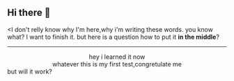 ## Hi there 👋
<I don't relly know why I'm here,why i'm writing these words.
you know what?
I want to finish it.
but
here is a question
how to put it **in the middle**?

-----------------------------------------------------------------------------------------------------

<span style="display:block;text-align:center;color:whited;">hey i learned it now</span>
<span style="display:block;text-align:center;color:whited;">whatever this is my first test,congretulate me</span>
but will it work?

